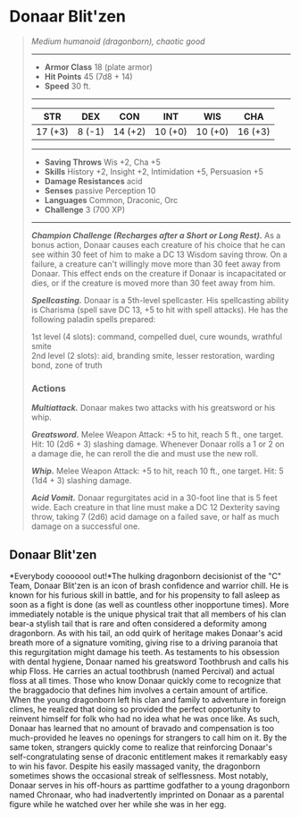 # Donaar Blit'zen
>*Medium humanoid (dragonborn), chaotic good*
>___
>- **Armor Class** 18 (plate armor)
>- **Hit Points** 45 (7d8 + 14)
>- **Speed** 30 ft.
>___
>|STR|DEX|CON|INT|WIS|CHA|
>|:---:|:---:|:---:|:---:|:---:|:---:|
>|17 (+3)|8 (-1)|14 (+2)|10 (+0)|10 (+0)|16 (+3)|
>___
>- **Saving Throws** Wis +2, Cha +5
>- **Skills** History +2, Insight +2, Intimidation +5, Persuasion +5
>- **Damage Resistances** acid
>- **Senses** passive Perception 10
>- **Languages** Common, Draconic, Orc
>- **Challenge** 3 (700 XP)
>___
>***Champion Challenge (Recharges after a Short or Long Rest).*** As a bonus action, Donaar causes each creature of his choice that he can see within 30 feet of him to make a DC 13 Wisdom saving throw. On a failure, a creature can't willingly move more than 30 feet away from Donaar. This effect ends on the creature if Donaar is incapacitated or dies, or if the creature is moved more than 30 feet away from him.  
>
>***Spellcasting.*** Donaar is a 5th-level spellcaster. His spellcasting ability is Charisma (spell save DC 13, +5 to hit with spell attacks). He has the following paladin spells prepared:  
>
>1st level (4 slots): command, compelled duel, cure wounds, wrathful smite  
>2nd level (2 slots): aid, branding smite, lesser restoration, warding bond, zone of truth  
>
>### Actions
>***Multiattack.*** Donaar makes two attacks with his greatsword or his whip.  
>
>***Greatsword.*** Melee Weapon Attack: +5 to hit, reach 5 ft., one target. Hit: 10 (2d6 + 3) slashing damage. Whenever Donaar rolls a 1 or 2 on a damage die, he can reroll the die and must use the new roll.  
>
>***Whip.*** Melee Weapon Attack: +5 to hit, reach 10 ft., one target. Hit: 5 (1d4 + 3) slashing damage.  
>
>***Acid Vomit.*** Donaar regurgitates acid in a 30-foot line that is 5 feet wide. Each creature in that line must make a DC 12 Dexterity saving throw, taking 7 (2d6) acid damage on a failed save, or half as much damage on a successful one.
## Donaar Blit'zen
*Everybody cooooool out!*The hulking dragonborn decisionist of the "C" Team, Donaar Blit'zen is an icon of brash confidence and warrior chill. He is known for his furious skill in battle, and for his propensity to fall asleep as soon as a fight is done (as well as countless other inopportune times). More immediately notable is the unique physical trait that all members of his clan bear-a stylish tail that is rare and often considered a deformity among dragonborn.
As with his tail, an odd quirk of heritage makes Donaar's acid breath more of a signature vomiting, giving rise to a driving paranoia that this regurgitation might damage his teeth. As testaments to his obsession with dental hygiene, Donaar named his greatsword Toothbrush and calls his whip Floss. He carries an actual toothbrush (named Percival) and actual floss at all times.
Those who know Donaar quickly come to recognize that the braggadocio that defines him involves a certain amount of artifice. When the young dragonborn left his clan and family to adventure in foreign climes, he realized that doing so provided the perfect opportunity to reinvent himself for folk who had no idea what he was once like. As such, Donaar has learned that no amount of bravado and compensation is too much-provided he leaves no openings for strangers to call him on it. By the same token, strangers quickly come to realize that reinforcing Donaar's self-congratulating sense of draconic entitlement makes it remarkably easy to win his favor.
Despite his easily massaged vanity, the dragonborn sometimes shows the occasional streak of selflessness. Most notably, Donaar serves in his off-hours as parttime godfather to a young dragonborn named Chronaar, who had inadvertently imprinted on Donaar as a parental figure while he watched over her while she was in her egg.